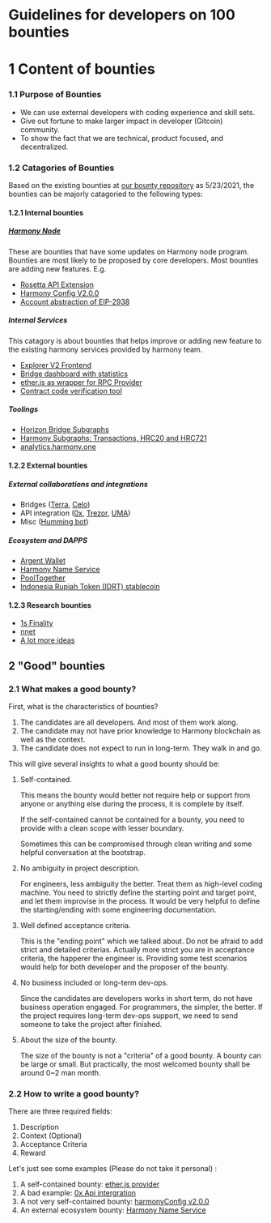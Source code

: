 # Guidelines for developers on 100 bounties

# 1 Content of bounties

### 1.1 Purpose of Bounties

* We can use external developers with coding experience and skill sets.
* Give out fortune to make larger impact in developer (Gitcoin) community.
* To show the fact that we are technical, product focused, and decentralized.

### 1.2 Catagories of Bounties

Based on the existing bounties at [our bounty repository](harmony.one/bounties) as 5/23/2021, the bounties can be majorly catagoried to the following types:

#### 1.2.1 Internal bounties

##### [Harmony Node](https://github.com/harmony-one/harmony)

These are bounties that have some updates on Harmony node program. Bounties are most likely to be proposed by core developers. Most bounties are adding new features. E.g.

* [Rosetta API Extension](https://github.com/harmony-one/bounties/issues/3)
* [Harmony Config V2.0.0](https://github.com/harmony-one/bounties/issues/34)
* [Account abstraction of EIP-2938](https://github.com/harmony-one/bounties/issues/35)

##### Internal Services

This catagory is about bounties that helps improve or adding new feature to the existing harmony services provided by harmony team.

* [Explorer V2 Frontend](https://github.com/harmony-one/bounties/issues/37)
* [Bridge dashboard with statistics](https://github.com/harmony-one/bounties/issues/26)
* [ether.js as wrapper for RPC Provider](https://github.com/harmony-one/bounties/issues/20)
* [Contract code verification tool](https://github.com/harmony-one/bounties/issues/27)

##### Toolings

* [Horizon Bridge Subgraphs](https://github.com/harmony-one/bounties/issues/15)
* [Harmony Subgraphs: Transactions, HRC20 and HRC721](https://github.com/harmony-one/bounties/issues/10)
* [analytics.harmony.one](https://github.com/harmony-one/bounties/issues/39)

#### 1.2.2 External bounties

##### External collaborations and integrations

* Bridges ([Terra](https://github.com/harmony-one/bounties/issues/32), [Celo](https://github.com/harmony-one/bounties/issues/33))
* API integration ([0x](https://github.com/harmony-one/bounties/issues/38), [Trezor](https://github.com/harmony-one/bounties/issues/29), [UMA](https://github.com/harmony-one/bounties/issues/12))
* Misc ([Humming bot](https://github.com/harmony-one/bounties/issues/16))

##### Ecosystem and DAPPS

* [Argent Wallet](https://github.com/harmony-one/bounties/issues/31)
* [Harmony Name Service](https://github.com/harmony-one/bounties/issues/13)
* [PoolTogether](https://github.com/harmony-one/bounties/issues/44)
* [Indonesia Rupiah Token (IDRT) stablecoin](https://github.com/harmony-one/bounties/issues/11)

#### 1.2.3 Research bounties

* [1s Finality](https://github.com/harmony-one/bounties/issues/14)
* [nnet](https://github.com/harmony-one/bounties/issues/25)
* [A lot more ideas](https://docs.google.com/spreadsheets/u/1/d/1J3gMrq52Ho75fpw716Am_5akjVsg6U5brHHSy1z4tDM/edit#gid=527101002)

## 2 "Good" bounties

### 2.1 What makes a good bounty?

First, what is the characteristics of bounties?

1. The candidates are all developers. And most of them work along.
2. The candidate may not have prior knowledge to Harmony blockchain as well as the context.
3. The candidate does not expect to run in long-term. They walk in and go.

This will give several insights to what a good bounty should be:

1. Self-contained.

   This means the bounty would better not require help or support from anyone or anything else during the process, it is complete by itself. 

   If the self-contained cannot be contained for a bounty, you need to provide with a clean scope with lesser boundary.

   Sometimes this can be compromised through clean writing and some helpful conversation at the bootstrap. 

2. No ambiguity in project description.

   For engineers, less ambiguity the better. Treat them as high-level coding machine. You need to strictly define the starting point and target point, and let them improvise in the process. It would be very helpful to define the starting/ending with some engineering documentation.

3. Well defined acceptance criteria.

   This is the "ending point" which we talked about. Do not be afraid to add strict and detailed criterias. Actually more strict you are in acceptance criteria, the happerer the engineer is. Providing some test scenarios would help for both developer and the proposer of the bounty.

4. No business included or long-term dev-ops.

   Since the candidates are developers works in short term, do not have business operation engaged. For programmers, the simpler, the better. If the project requires long-term dev-ops support, we need to send someone to take the project after finished.

6. About the size of the bounty.

   The size of the bounty is not a "criteria" of a good bounty. A bounty can be large or small. But practically, the most welcomed bounty shall be around 0~2 man month.

### 2.2 How to write a good bounty?

There are three required fields:

1. Description
2. Context (Optional)
3. Acceptance Criteria
4. Reward

Let's just see some examples (Please do not take it personal) :

1. A self-contained bounty: [ether.js provider](https://github.com/harmony-one/bounties/issues/20)
2. A bad example: [0x Api intergration](https://github.com/harmony-one/bounties/issues/38)
3. A not very self-contained bounty: [harmonyConfig v2.0.0](https://github.com/harmony-one/bounties/issues/34)
4. An external ecosystem bounty: [Harmony Name Service](https://github.com/harmony-one/bounties/issues/13)